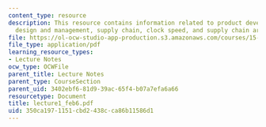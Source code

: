 ```yaml
---
content_type: resource
description: This resource contains information related to product development, prcess
  design and management, supply chain, clock speed, and supply chain architecture.
file: https://ol-ocw-studio-app-production.s3.amazonaws.com/courses/15-760a-operations-management-spring-2002/350ca1971151cbd2438cca86b11586d1_lecture1_feb6.pdf
file_type: application/pdf
learning_resource_types:
- Lecture Notes
ocw_type: OCWFile
parent_title: Lecture Notes
parent_type: CourseSection
parent_uid: 3402ebf6-81d9-39ac-65f4-b07a7efa6a66
resourcetype: Document
title: lecture1_feb6.pdf
uid: 350ca197-1151-cbd2-438c-ca86b11586d1
---
```

